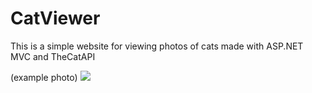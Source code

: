 # CatViewer
This is a simple website for viewing photos of cats made with ASP.NET MVC and TheCatAPI

(example photo)
<img src="https://cdn2.thecatapi.com/images/182.jpg">